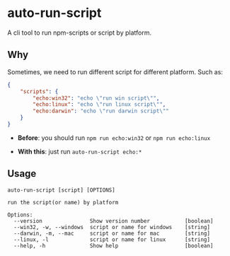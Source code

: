 # auto-run-script

A cli tool to run npm-scripts or script by platform.

## Why
   
Sometimes, we need to run different script for different platform.
Such as:

```json
{
    "scripts": {
        "echo:win32": "echo \"run win script\"",
        "echo:linux": "echo \"run linux script\"",
        "echo:darwin": "echo \"run darwin script\""
    }
}
```
* **Before**: you should run `npm run echo:win32` or `npm run echo:linux`

* **With this**: just run `auto-run-script echo:*`

## Usage

```shell
auto-run-script [script] [OPTIONS]

run the script(or name) by platform

Options:
  --version               Show version number           [boolean]
  --win32, -w, --windows  script or name for windows    [string]
  --darwin, -m, --mac     script or name for mac        [string]
  --linux, -l             script or name for linux      [string]
  --help, -h              Show help                     [boolean]
```